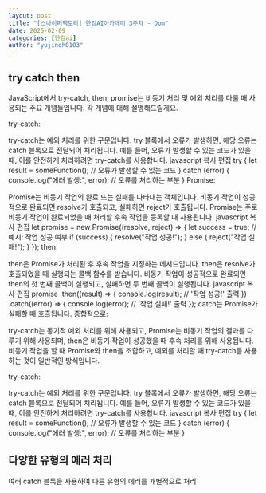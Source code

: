 ```yaml
---
layout: post
title: "[스나이퍼팩토리] 한컴AI아카데미 3주차 - Dom"
date: 2025-02-09
categories: [한컴ai]
author: "yujinoh0103"
---
```


## try catch then

JavaScript에서 try-catch, then, promise는 비동기 처리 및 예외 처리를 다룰 때 사용되는 주요 개념들입니다. 각 개념에 대해 설명해드릴게요.

try-catch:

try-catch는 예외 처리를 위한 구문입니다.
try 블록에서 오류가 발생하면, 해당 오류는 catch 블록으로 전달되어 처리됩니다.
예를 들어, 오류가 발생할 수 있는 코드가 있을 때, 이를 안전하게 처리하려면 try-catch를 사용합니다.
javascript
복사
편집
try {
let result = someFunction(); // 오류가 발생할 수 있는 코드
} catch (error) {
console.log("에러 발생:", error); // 오류를 처리하는 부분
}
Promise:

Promise는 비동기 작업의 완료 또는 실패를 나타내는 객체입니다.
비동기 작업이 성공적으로 완료되면 resolve가 호출되고, 실패하면 reject가 호출됩니다.
Promise는 주로 비동기 작업이 완료되었을 때 처리할 후속 작업을 등록할 때 사용됩니다.
javascript
복사
편집
let promise = new Promise((resolve, reject) => {
let success = true; // 예시: 작업 성공 여부
if (success) {
resolve("작업 성공!");
} else {
reject("작업 실패!");
}
});
then:

then은 Promise가 처리된 후 후속 작업을 지정하는 메서드입니다.
then은 resolve가 호출되었을 때 실행되는 콜백 함수를 받습니다. 비동기 작업이 성공적으로 완료되면 then의 첫 번째 콜백이 실행되고, 실패하면 두 번째 콜백이 실행됩니다.
javascript
복사
편집
promise
.then((result) => {
console.log(result); // '작업 성공!' 출력
})
.catch((error) => {
console.log(error); // '작업 실패!' 출력
});
catch는 Promise가 실패할 때 호출됩니다.
종합적으로:

try-catch는 동기적 예외 처리를 위해 사용되고,
Promise는 비동기 작업의 결과를 다루기 위해 사용되며,
then은 비동기 작업이 성공했을 때 후속 처리를 위해 사용됩니다.
비동기 작업을 할 때 Promise와 then을 조합하고, 예외를 처리할 때 try-catch를 사용하는 것이 일반적인 방식입니다.

try-catch:

try-catch는 예외 처리를 위한 구문입니다.
try 블록에서 오류가 발생하면, 해당 오류는 catch 블록으로 전달되어 처리됩니다.
예를 들어, 오류가 발생할 수 있는 코드가 있을 때, 이를 안전하게 처리하려면 try-catch를 사용합니다.
javascript
복사
편집
try {
let result = someFunction(); // 오류가 발생할 수 있는 코드
} catch (error) {
console.log("에러 발생:", error); // 오류를 처리하는 부분
}

## 다양한 유형의 에러 처리

여러 catch 블록을 사용하여 다른 유형의 에러를 개별적으로 처리
